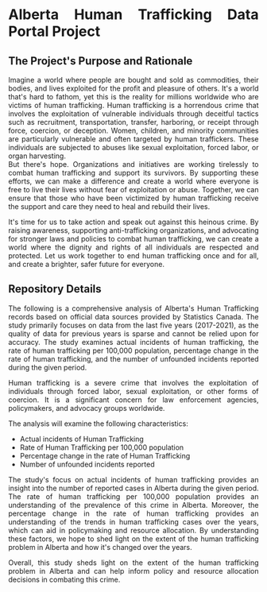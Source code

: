 <div style="text-align: justify">

# Alberta Human Trafficking Data Portal Project

##  The Project's Purpose and Rationale
<div style="text-align: justify">
Imagine a world where people are bought and sold as commodities, their bodies, and lives exploited for the profit and pleasure of others. It's a world that's hard to fathom, yet this is the reality for millions worldwide who are victims of human trafficking. Human trafficking is a horrendous crime that involves the exploitation of vulnerable individuals through deceitful tactics such as recruitment, transportation, transfer, harboring, or receipt through force, coercion, or deception. Women, children, and minority communities are particularly vulnerable and often targeted by human traffickers. These individuals are subjected to abuses like sexual exploitation, forced labor, or organ harvesting. 
</div>
But there's hope. Organizations and initiatives are working tirelessly to combat human trafficking and support its survivors. By supporting these efforts, we can make a difference and create a world where everyone is free to live their lives without fear of exploitation or abuse. Together, we can ensure that those who have been victimized by human trafficking receive the support and care they need to heal and rebuild their lives.

It's time for us to take action and speak out against this heinous crime. By raising awareness, supporting anti-trafficking organizations, and advocating for stronger laws and policies to combat human trafficking, we can create a world where the dignity and rights of all individuals are respected and protected. Let us work together to end human trafficking once and for all, and create a brighter, safer future for everyone.

##  Repository Details

The following is a comprehensive analysis of Alberta's Human Trafficking records based on official data sources provided by Statistics Canada. The study primarily focuses on data from the last five years (2017-2021), as the quality of data for previous years is sparse and cannot be relied upon for accuracy. The study examines actual incidents of human trafficking, the rate of human trafficking per 100,000 population, percentage change in the rate of human trafficking, and the number of unfounded incidents reported during the given period.

Human trafficking is a severe crime that involves the exploitation of individuals through forced labor, sexual exploitation, or other forms of coercion. It is a significant concern for law enforcement agencies, policymakers, and advocacy groups worldwide.

The analysis will examine the following characteristics: 

* Actual incidents of Human Trafficking 
* Rate of Human Trafficking  per 100,000 population
* Percentage change in the rate of Human Trafficking 
* Number of unfounded incidents reported

The study's focus on actual incidents of human trafficking provides an insight into the number of reported cases in Alberta during the given period. The rate of human trafficking per 100,000 population provides an understanding of the prevalence of this crime in Alberta. Moreover, the percentage change in the rate of human trafficking provides an understanding of the trends in human trafficking cases over the years, which can aid in policymaking and resource allocation. By understanding these factors, we hope to shed light on the extent of the human trafficking problem in Alberta and how it's changed over the years.

Overall, this study sheds light on the extent of the human trafficking problem in Alberta and can help inform policy and resource allocation decisions in combating this crime.


</div>
